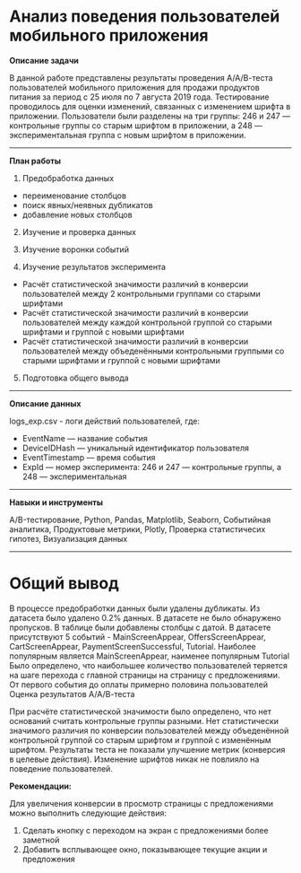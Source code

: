 # Анализ поведения пользователей мобильного приложения

**Описание задачи**

В данной работе представлены результаты проведения А/А/В-теста пользователей мобильного приложения для продажи продуктов питания за период с 25 июля по 7 августа 2019 года. Тестирование проводилось для оценки изменений, связанных с изменением шрифта в приложении. Пользователи были разделены на три группы: 246 и 247 — контрольные группы со старым шрифтом в приложении, а 248 — экспериментальная группа с новым шрифтом в приложении.
***
**План работы**

1. Предобработка данных
- переименование столбцов
- поиск явных/неявных дубликатов
- добавление новых столбцов

2. Изучение и проверка данных

3. Изучение воронки событий

4. Изучение результатов эксперимента

- Расчёт статистической значимости различий в конверсии пользователей между 2 контрольными группами со старыми шрифтами
- Расчёт статистической значимости различий в конверсии пользователей между каждой контрольной группой со старыми шрифтами и группой с новыми шрифтами
- Расчёт статистической значимости различий в конверсии пользователей между объеденёнными контрольными группыми со старыми шрифтами и группой с новыми шрифтами
5. Подготовка общего вывода
***
**Описание данных**

logs_exp.csv - логи действий пользователей, где:
- EventName — название события
- DeviceIDHash — уникальный идентификатор пользователя
- EventTimestamp — время события
- ExpId — номер эксперимента: 246 и 247 — контрольные группы, а 248 — экспериментальная
***
**Навыки и инструменты**

A/B-тестирование, Python, Pandas, Matplotlib, Seaborn, Событийная аналитика, Продуктовые метрики, Plotly, Проверка статистичесих гипотез, Визуализация данных
***
# Общий вывод
В процессе предобработки данных были удалены дубликаты. Из датасета было удалено 0.2% данных. В датасете не было обнаружено пропусков. В таблице были добавлены столбцы с датой.
В датасете присутствуют 5 событий - MainScreenAppear, OffersScreenAppear, CartScreenAppear, PaymentScreenSuccessful, Tutorial. Наиболее популярным является MainScreenAppear, наименее популярным Tutorial
Было определено, что наибольшее количество пользователей теряется на шаге перехода с главной страницы на страницу с предложениями. От первого события до оплаты примерно половина пользователей
Оценка результатов А/А/В-теста

При расчёте статистической значимости было определено, что нет оснований считать контрольные группы разными.
Нет статистически значимого различия по конверсии пользователей между объеденённой контрольной группой со старым шрифтом и группой с изменённым шрифтом.
Результаты теста не показали улучшение метрик (конверсия в целевые действия). Изменение шрифтов никак не повлияло на поведение пользователей.

**Рекомендации:**

Для увеличения конверсии в просмотр страницы с предложениями можно выполнить следующие действия:

1. Сделать кнопку с переходом на экран с предложениями более заметной
2. Добавить всплывающее окно, показывающее текущие акции и предложения

